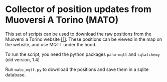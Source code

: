 # Collector of position updates from Muoversi A Torino (MATO)

This set of scripts can be used to download the raw positions from the Muoversi a Torino website [[1]][mato].
These positions can be viewed in the map on the website, and use MQTT under the hood.

To run the script, you need the python packages `paho-mqtt` and `sqlalchemy` (old version, 1.4)

Run `mato_mqtt.py` to download the positions and save them in a sqlite database.

[mato]: http://www.muoversiatorino.it